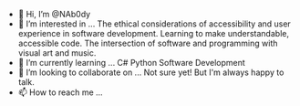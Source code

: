 - 👋 Hi, I’m @NAb0dy
- 👀 I’m interested in ...
    The ethical considerations of accessibility and user experience in software development.
    Learning to make understandable, accessible code.
    The intersection of software and programming with visual art and music.
- 🌱 I’m currently learning ...
   C#
   Python
   Software Development
- 💞️ I’m looking to collaborate on ...
  Not sure yet! But I'm always happy to talk.
- 📫 How to reach me ...

<!---
NAb0dy/NAb0dy is a ✨ special ✨ repository because its `README.md` (this file) appears on your GitHub profile.
You can click the Preview link to take a look at your changes.
--->
